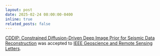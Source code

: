```yaml
---
layout: post
date: 2025-02-24 08:00:00-0400
inline: true
related_posts: false
---
```


 [CDDIP: Constrained Diffusion-Driven Deep Image Prior for Seismic Data Reconstruction](https://ieeexplore.ieee.org/stamp/stamp.jsp?arnumber=10904451) was accepted to [IEEE Geoscience and Remote Sensing Letters](https://ieeexplore.ieee.org/xpl/RecentIssue.jsp?punumber=8859).